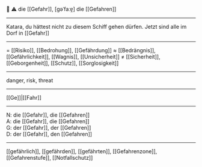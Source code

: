 🔴 ⚠️ die [[Gefahr]], [ɡəˈfaːɐ̯]
die [[Gefahren]]

---
Katara, du hättest nicht zu diesem Schiff gehen dürfen. Jetzt sind alle im Dorf in [[Gefahr]]

---
= [[Risiko]], [[Bedrohung]], [[Gefährdung]]
≈ [[Bedrängnis]], [[Gefährlichkeit]], [[Wagnis]], [[Unsicherheit]]
≠ [[Sicherheit]], [[Geborgenheit]], [[Schutz]], [[Sorglosigkeit]]

---
danger, risk, threat

---
[[Ge]]|[[Fahr]]

---
N: die [[Gefahr]], die [[Gefahren]]  
A: die [[Gefahr]], die [[Gefahren]]  
G: der [[Gefahr]], der [[Gefahren]]  
D: der [[Gefahr]], den [[Gefahren]]  

---
[[gefährlich]], [[gefährden]], [[gefährten]], [[Gefahrenzone]], [[Gefahrenstufe]], [[Notfallschutz]]